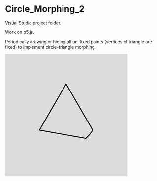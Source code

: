 # Circle_Morphing_2
Visual Studio project folder.

Work on p5.js.

Periodically drawing or hiding all un-fixed points (vertices of triangle are fixed) to implement circle-triangle morphing.

![image](https://github.com/Shuo-Niu/Circle_Morphing_2/blob/master/demo.gif)
